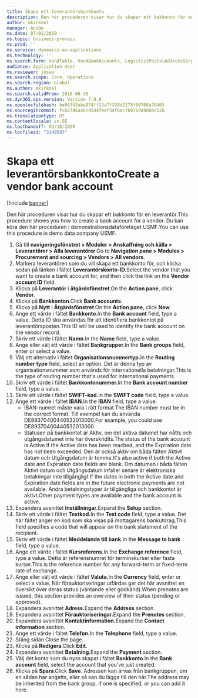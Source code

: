 ```yaml
---
title: Skapa ett leverantörsbankkonto
description: Den här proceduren visar hur du skapar ett bakkonto för en leverantör.
author: mkirknel
manager: AnnBe
ms.date: 07/01/2019
ms.topic: business-process
ms.prod: ''
ms.service: dynamics-ax-applications
ms.technology: ''
ms.search.form: VendTable, VendBankAccounts, LogisticsPostalAddressSingle
audience: Application User
ms.reviewer: josaw
ms.search.scope: Core, Operations
ms.search.region: Global
ms.author: mkirknel
ms.search.validFrom: 2016-06-30
ms.dyn365.ops.version: Version 7.0.0
ms.openlocfilehash: be06343aba974ff23a7f328d2175f00768a76465
ms.sourcegitcommit: fcb27d6a46cd544feef34f6ec7607bdd46b0c12b
ms.translationtype: HT
ms.contentlocale: sv-SE
ms.lasthandoff: 03/18/2020
ms.locfileid: "3149583"
---
```

# <a name="create-a-vendor-bank-account"></a><span data-ttu-id="8da8d-103">Skapa ett leverantörsbankkonto</span><span class="sxs-lookup"><span data-stu-id="8da8d-103">Create a vendor bank account</span></span>

[!include [banner](../../includes/banner.md)]

<span data-ttu-id="8da8d-104">Den här proceduren visar hur du skapar ett bakkonto för en leverantör.</span><span class="sxs-lookup"><span data-stu-id="8da8d-104">This procedure shows you how to create a bank account for a vendor.</span></span> <span data-ttu-id="8da8d-105">Du kan köra den här proceduren i demonstrationsdataföretaget USMF.</span><span class="sxs-lookup"><span data-stu-id="8da8d-105">You can use this procedure in demo data company USMF.</span></span>

1. <span data-ttu-id="8da8d-106">Gå till **navigeringsfönstret > Moduler > Anskaffning och källa > Leverantörer > Alla leverantörer**.</span><span class="sxs-lookup"><span data-stu-id="8da8d-106">Go to **Navigation pane > Modules > Procurement and sourcing > Vendors > All vendors**.</span></span>
2. <span data-ttu-id="8da8d-107">Markera leverantören som du vill skapa ett bankkonto för, och klicka sedan på länken i fältet **Leverantörskonto-ID.**</span><span class="sxs-lookup"><span data-stu-id="8da8d-107">Select the vendor that you want to create a bank account for, and then click the link on the **Vendor account ID** field.</span></span>
3. <span data-ttu-id="8da8d-108">Klicka på **Leverantör** i **åtgärdsfönstret**.</span><span class="sxs-lookup"><span data-stu-id="8da8d-108">On the **Action pane**, click **Vendor**.</span></span>
4. <span data-ttu-id="8da8d-109">Klicka på **Bankkonton**.</span><span class="sxs-lookup"><span data-stu-id="8da8d-109">Click **Bank accounts**.</span></span>
5. <span data-ttu-id="8da8d-110">Klicka på **Nytt** i **Åtgärdsfönstret**.</span><span class="sxs-lookup"><span data-stu-id="8da8d-110">On the **Action pane**, click **New**.</span></span>
6. <span data-ttu-id="8da8d-111">Ange ett värde i fältet **Bankkonto**.</span><span class="sxs-lookup"><span data-stu-id="8da8d-111">In the **Bank account** field, type a value.</span></span> <span data-ttu-id="8da8d-112">Detta ID ska användas för att identifiera bankkontot på leverantörsposten.</span><span class="sxs-lookup"><span data-stu-id="8da8d-112">This ID will be used to identify the bank account on the vendor record.</span></span>  
7. <span data-ttu-id="8da8d-113">Skriv ett värde i fältet **Namn**.</span><span class="sxs-lookup"><span data-stu-id="8da8d-113">In the **Name** field, type a value.</span></span>
8. <span data-ttu-id="8da8d-114">Ange eller välj ett värde i fältet **Bankgrupper.**</span><span class="sxs-lookup"><span data-stu-id="8da8d-114">In the **Bank groups** field, enter or select a value.</span></span>
9. <span data-ttu-id="8da8d-115">Välj ett alternativ i fältet **Organisationsnummertyp.**</span><span class="sxs-lookup"><span data-stu-id="8da8d-115">In the **Routing number type** field, select an option.</span></span> <span data-ttu-id="8da8d-116">Det är denna typ av organisationsnummer som används för internationella betalningar.</span><span class="sxs-lookup"><span data-stu-id="8da8d-116">This is the type of routing number that's used for international payments.</span></span>  
10. <span data-ttu-id="8da8d-117">Skriv ett värde i fältet **Bankkontonummer.**</span><span class="sxs-lookup"><span data-stu-id="8da8d-117">In the **Bank account number** field, type a value.</span></span>
11. <span data-ttu-id="8da8d-118">Skriv ett värde i fältet **SWIFT-kod.**</span><span class="sxs-lookup"><span data-stu-id="8da8d-118">In the **SWIFT code** field, type a value.</span></span>
12. <span data-ttu-id="8da8d-119">Ange ett värde i fältet **IBAN**.</span><span class="sxs-lookup"><span data-stu-id="8da8d-119">In the **IBAN** field, type a value.</span></span>
    - <span data-ttu-id="8da8d-120">IBAN-numret måste vara i rätt format.</span><span class="sxs-lookup"><span data-stu-id="8da8d-120">The IBAN number must be in the correct format.</span></span> <span data-ttu-id="8da8d-121">Till exempel kan du använda DE89370400440532013000.</span><span class="sxs-lookup"><span data-stu-id="8da8d-121">For example, you could use DE89370400440532013000.</span></span>  
    - <span data-ttu-id="8da8d-122">Statusen på bankkontot är Aktiv, om det aktiva datumet har nåtts och utgångsdatumet inte har överskridits.</span><span class="sxs-lookup"><span data-stu-id="8da8d-122">The status of the bank account is Active if the Active date has been reached, and the Expiration date has not been exceeded.</span></span> <span data-ttu-id="8da8d-123">Den är också aktiv om båda fälten Aktivt datum och Utgångsdatum är tomma.</span><span class="sxs-lookup"><span data-stu-id="8da8d-123">It's also active if both the Active date and Expiration date fields are blank.</span></span> <span data-ttu-id="8da8d-124">Om datumen i båda fälten Aktivt datum och Utgångsdatum infaller senare är elektroniska betalningar inte tillgängligt.</span><span class="sxs-lookup"><span data-stu-id="8da8d-124">If the dates in both the Active date and Expiration date fields are in the future electronic payments are not available.</span></span> <span data-ttu-id="8da8d-125">Andra betalningstyper är tillgängliga och bankkontot är aktivt.</span><span class="sxs-lookup"><span data-stu-id="8da8d-125">Other payment types are available and the bank account is active.</span></span>  
13. <span data-ttu-id="8da8d-126">Expandera avsnittet **Inställningar**.</span><span class="sxs-lookup"><span data-stu-id="8da8d-126">Expand the **Setup** section.</span></span>
14. <span data-ttu-id="8da8d-127">Skriv ett värde i fältet **Textkod.**</span><span class="sxs-lookup"><span data-stu-id="8da8d-127">In the **Text code** field, type a value.</span></span> <span data-ttu-id="8da8d-128">Det här fältet anger en kod som ska visas på mottagarens bankutdrag.</span><span class="sxs-lookup"><span data-stu-id="8da8d-128">This field specifies a code that will appear on the bank statement of the recipient.</span></span>  
15. <span data-ttu-id="8da8d-129">Skriv ett värde i fältet **Meddelande till bank.**</span><span class="sxs-lookup"><span data-stu-id="8da8d-129">In the **Message to bank** field, type a value.</span></span>
16. <span data-ttu-id="8da8d-130">Ange ett värde i fältet **Kursreferens.**</span><span class="sxs-lookup"><span data-stu-id="8da8d-130">In the **Exchange reference** field, type a value.</span></span> <span data-ttu-id="8da8d-131">Detta är referensnumret för terminskurser eller fasta kurser.</span><span class="sxs-lookup"><span data-stu-id="8da8d-131">This is the reference number for any forward-term or fixed-term rate of exchange.</span></span>
17. <span data-ttu-id="8da8d-132">Ange eller välj ett värde i fältet **Valuta.**</span><span class="sxs-lookup"><span data-stu-id="8da8d-132">In the **Currency** field, enter or select a value.</span></span> <span data-ttu-id="8da8d-133">När förauktoriseringar utfärdas ger det här avsnittet en översikt över deras status (väntande eller godkänd).</span><span class="sxs-lookup"><span data-stu-id="8da8d-133">When prenotes are issued, this section provides an overview of their status (pending or approved).</span></span>  
18. <span data-ttu-id="8da8d-134">Expandera avsnittet **Adress.**</span><span class="sxs-lookup"><span data-stu-id="8da8d-134">Expand the **Address** section.</span></span>
19. <span data-ttu-id="8da8d-135">Expandera avsnittet **Förauktoriseringar.**</span><span class="sxs-lookup"><span data-stu-id="8da8d-135">Expand the **Prenotes** section.</span></span>
20. <span data-ttu-id="8da8d-136">Expandera avsnittet **Kontaktinformation.**</span><span class="sxs-lookup"><span data-stu-id="8da8d-136">Expand the **Contact information** section.</span></span>
21. <span data-ttu-id="8da8d-137">Ange ett värde i fältet **Telefon.**</span><span class="sxs-lookup"><span data-stu-id="8da8d-137">In the **Telephone** field, type a value.</span></span>
22. <span data-ttu-id="8da8d-138">Stäng sidan.</span><span class="sxs-lookup"><span data-stu-id="8da8d-138">Close the page.</span></span>
23. <span data-ttu-id="8da8d-139">Klicka på **Redigera**.</span><span class="sxs-lookup"><span data-stu-id="8da8d-139">Click **Edit**.</span></span>
24. <span data-ttu-id="8da8d-140">Expandera avsnittet **Betalning.**</span><span class="sxs-lookup"><span data-stu-id="8da8d-140">Expand the **Payment** section.</span></span>
25. <span data-ttu-id="8da8d-141">Välj det konto som du nyss skapat i fältet **Bankkonto**.</span><span class="sxs-lookup"><span data-stu-id="8da8d-141">In the **Bank account** field, select the account that you've just created.</span></span>
26. <span data-ttu-id="8da8d-142">Klicka på **Spara**.</span><span class="sxs-lookup"><span data-stu-id="8da8d-142">Click **Save**.</span></span> <span data-ttu-id="8da8d-143">Adressen kan ärvas från bankgruppen, om en sådan har angetts, eller så kan du lägga till den här.</span><span class="sxs-lookup"><span data-stu-id="8da8d-143">The address may be inherited from the bank group, if one is specified, or you can add it here.</span></span>  

